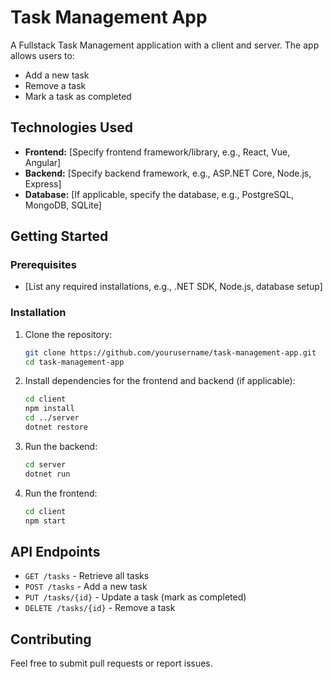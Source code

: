 # Task Management App

A Fullstack Task Management application with a client and server. The app allows users to:

- Add a new task  
- Remove a task  
- Mark a task as completed  

## Technologies Used  

- **Frontend:** [Specify frontend framework/library, e.g., React, Vue, Angular]  
- **Backend:** [Specify backend framework, e.g., ASP.NET Core, Node.js, Express]  
- **Database:** [If applicable, specify the database, e.g., PostgreSQL, MongoDB, SQLite]  

## Getting Started  

### Prerequisites  
- [List any required installations, e.g., .NET SDK, Node.js, database setup]  

### Installation  

1. Clone the repository:  
   ```sh
   git clone https://github.com/yourusername/task-management-app.git
   cd task-management-app
   ```

2. Install dependencies for the frontend and backend (if applicable):  
   ```sh
   cd client
   npm install
   cd ../server
   dotnet restore
   ```

3. Run the backend:  
   ```sh
   cd server
   dotnet run
   ```

4. Run the frontend:  
   ```sh
   cd client
   npm start
   ```

## API Endpoints  

- `GET /tasks` - Retrieve all tasks  
- `POST /tasks` - Add a new task  
- `PUT /tasks/{id}` - Update a task (mark as completed)  
- `DELETE /tasks/{id}` - Remove a task  

## Contributing  

Feel free to submit pull requests or report issues.  
